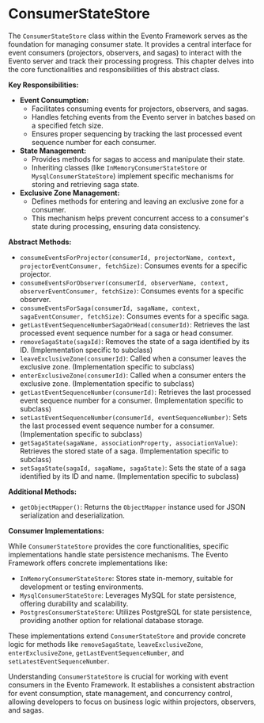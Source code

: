 # ConsumerStateStore

The `ConsumerStateStore` class within the Evento Framework serves as the foundation for managing consumer state. It provides a central interface for event consumers (projectors, observers, and sagas) to interact with the Evento server and track their processing progress. This chapter delves into the core functionalities and responsibilities of this abstract class.

**Key Responsibilities:**

* **Event Consumption:**
  * Facilitates consuming events for projectors, observers, and sagas.
  * Handles fetching events from the Evento server in batches based on a specified fetch size.
  * Ensures proper sequencing by tracking the last processed event sequence number for each consumer.
* **State Management:**
  * Provides methods for sagas to access and manipulate their state.
  * Inheriting classes (like `InMemoryConsumerStateStore` or `MysqlConsumerStateStore`) implement specific mechanisms for storing and retrieving saga state.
* **Exclusive Zone Management:**
  * Defines methods for entering and leaving an exclusive zone for a consumer.
  * This mechanism helps prevent concurrent access to a consumer's state during processing, ensuring data consistency.

**Abstract Methods:**

* `consumeEventsForProjector(consumerId, projectorName, context, projectorEventConsumer, fetchSize)`: Consumes events for a specific projector.
* `consumeEventsForObserver(consumerId, observerName, context, observerEventConsumer, fetchSize)`: Consumes events for a specific observer.
* `consumeEventsForSaga(consumerId, sagaName, context, sagaEventConsumer, fetchSize)`: Consumes events for a specific saga.
* `getLastEventSequenceNumberSagaOrHead(consumerId)`: Retrieves the last processed event sequence number for a saga or head consumer.
* `removeSagaState(sagaId)`: Removes the state of a saga identified by its ID. (Implementation specific to subclass)
* `leaveExclusiveZone(consumerId)`: Called when a consumer leaves the exclusive zone. (Implementation specific to subclass)
* `enterExclusiveZone(consumerId)`: Called when a consumer enters the exclusive zone. (Implementation specific to subclass)
* `getLastEventSequenceNumber(consumerId)`: Retrieves the last processed event sequence number for a consumer. (Implementation specific to subclass)
* `setLastEventSequenceNumber(consumerId, eventSequenceNumber)`: Sets the last processed event sequence number for a consumer. (Implementation specific to subclass)
* `getSagaState(sagaName, associationProperty, associationValue)`: Retrieves the stored state of a saga. (Implementation specific to subclass)
* `setSagaState(sagaId, sagaName, sagaState)`: Sets the state of a saga identified by its ID and name. (Implementation specific to subclass)

**Additional Methods:**

* `getObjectMapper()`: Returns the `ObjectMapper` instance used for JSON serialization and deserialization.

**Consumer Implementations:**

While `ConsumerStateStore` provides the core functionalities, specific implementations handle state persistence mechanisms. The Evento Framework offers concrete implementations like:

* `InMemoryConsumerStateStore`: Stores state in-memory, suitable for development or testing environments.
* `MysqlConsumerStateStore`: Leverages MySQL for state persistence, offering durability and scalability.
* `PostgresConsumerStateStore`: Utilizes PostgreSQL for state persistence, providing another option for relational database storage.

These implementations extend `ConsumerStateStore` and provide concrete logic for methods like `removeSagaState`, `leaveExclusiveZone`, `enterExclusiveZone`, `getLastEventSequenceNumber`, and `setLatestEventSequenceNumber`.

Understanding `ConsumerStateStore` is crucial for working with event consumers in the Evento Framework. It establishes a consistent abstraction for event consumption, state management, and concurrency control, allowing developers to focus on business logic within projectors, observers, and sagas.
